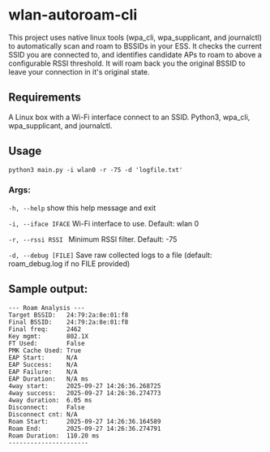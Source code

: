 # wlan-autoroam-cli
This project uses native linux tools (wpa_cli, wpa_supplicant, and journalctl) to automatically scan and roam to BSSIDs in your ESS. It checks the current SSID you are connected to, and identifies candidate APs to roam to above a configurable RSSI threshold. It will roam back you the original BSSID to leave your connection in it's original state.

## Requirements
A Linux box with a Wi-Fi interface connect to an SSID. Python3, wpa_cli, wpa_supplicant, and journalctl.

## Usage
 `python3 main.py -i wlan0 -r -75 -d 'logfile.txt'`
 
 ### Args:
 
  `-h, --help`          show this help message and exit
  
  `-i, --iface IFACE`   Wi-Fi interface to use. Default: wlan 0
  
  `-r, --rssi RSSI `    Minimum RSSI filter. Default: -75
  
  `-d, --debug [FILE]`  Save raw collected logs to a file (default: roam_debug.log if no FILE provided)

## Sample output:

```
--- Roam Analysis ---
Target BSSID:   24:79:2a:8e:01:f8
Final BSSID:    24:79:2a:8e:01:f8
Final freq:     2462
Key mgmt:       802.1X
FT Used:        False
PMK Cache Used: True
EAP Start:      N/A
EAP Success:    N/A
EAP Failure:    N/A
EAP Duration:   N/A ms
4way start:     2025-09-27 14:26:36.268725
4way success:   2025-09-27 14:26:36.274773
4way duration:  6.05 ms
Disconnect:     False
Disconnect cnt: N/A
Roam Start:     2025-09-27 14:26:36.164589
Roam End:       2025-09-27 14:26:36.274791
Roam Duration:  110.20 ms
----------------------
```
